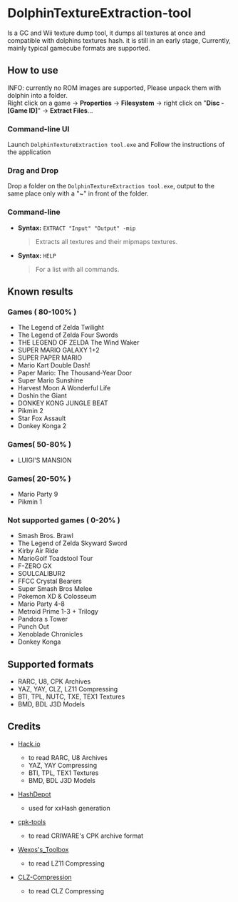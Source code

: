 # DolphinTextureExtraction-tool

Is a GC and Wii texture dump tool, it dumps all textures at once and compatible with dolphins textures hash.
it is still in an early stage, Currently, mainly typical gamecube formats are supported.

## How to use
INFO: currently no ROM images are supported, Please unpack them with dolphin into a folder.  
Right click on a game -> **Properties** -> **Filesystem** -> right click on "**Disc - [Game ID]**" -> **Extract Files**...

### Command-line UI
Launch `DolphinTextureExtraction tool.exe` and
Follow the instructions of the application

### Drag and Drop
Drop a folder on the `DolphinTextureExtraction tool.exe`,
output to the same place only with a "~" in front of the folder.

### Command-line
- **Syntax:** `EXTRACT "Input" "Output" -mip`
   > Extracts all textures and their mipmaps textures.

- **Syntax:** `HELP`
   > For a list with all commands.

## Known results 
### Games ( 80-100% )
- The Legend of Zelda Twilight
- The Legend of Zelda Four Swords
- THE LEGEND OF ZELDA The Wind Waker
- SUPER MARIO GALAXY 1+2
- SUPER PAPER MARIO
- Mario Kart Double Dash!
- Paper Mario: The Thousand-Year Door
- Super Mario Sunshine
- Harvest Moon A Wonderful Life
- Doshin the Giant
- DONKEY KONG JUNGLE BEAT
- Pikmin 2
- Star Fox Assault
- Donkey Konga 2

### Games( 50-80% )
- LUIGI'S MANSION

### Games( 20-50% )
- Mario Party 9
- Pikmin 1

### Not supported games ( 0-20% )
- Smash Bros. Brawl
- The Legend of Zelda Skyward Sword
- Kirby Air Ride
- MarioGolf Toadstool Tour
- F-ZERO GX
- SOULCALIBUR2
- FFCC Crystal Bearers
- Super Smash Bros Melee
- Pokemon XD & Colosseum
- Mario Party 4-8
- Metroid Prime 1-3 + Trilogy
- Pandora s Tower
- Punch Out
- Xenoblade Chronicles
- Donkey Konga

## Supported formats
- RARC, U8, CPK Archives
- YAZ, YAY, CLZ, LZ11 Compressing
- BTI, TPL, NUTC, TXE, TEX1 Textures
- BMD, BDL J3D Models

## Credits
 
- [Hack.io](https://github.com/SuperHackio/Hack.io)
    - to read RARC, U8 Archives
    - YAZ, YAY Compressing
    - BTI, TPL, TEX1 Textures
    - BMD, BDL J3D Models

- [HashDepot](https://github.com/ssg/HashDepot)
    - used for xxHash generation

- [cpk-tools](https://github.com/ConnorKrammer/cpk-tools)
    - to read CRIWARE's CPK archive format
	
- [Wexos's_Toolbox](https://wiki.tockdom.com/wiki/Wexos's_Toolbox)
    - to read LZ11 Compressing

- [CLZ-Compression](https://github.com/sukharah/CLZ-Compression)
    - to read CLZ Compressing